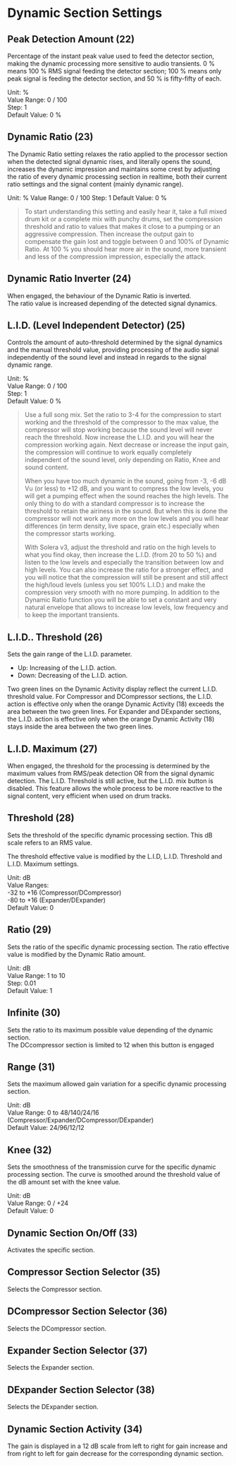 # Dynamic Section Settings

## Peak Detection Amount (22)
Percentage of the instant peak value used to feed the detector section, making the dynamic processing more sensitive 
to audio transients.  0 % means 100 % RMS signal feeding the detector section; 100 % means only peak signal 
is feeding the detector section, and 50 % is fifty-fifty of each.

Unit: %  
Value Range: 0 / 100  
Step: 1  
Default Value: 0 %

## Dynamic Ratio (23)
The Dynamic Ratio setting relaxes the ratio applied to the processor section when the detected signal dynamic 
rises, and literally opens the sound, increases the dynamic impression and maintains some crest by adjusting 
the ratio of every dynamic processing section in realtime, both their current ratio settings and the signal content 
(mainly dynamic range).

Unit: %
Value Range: 0 / 100
Step: 1
Default Value: 0 % 

> To start understanding this setting and easily hear it, take a full mixed drum kit or a complete mix with punchy 
drums, set the compression threshold and ratio to values that makes it close to a pumping or an aggressive compression. Then increase the output gain to compensate the gain lost and toggle between 0 and 100% of Dynamic 
Ratio. At 100 % you should hear more air in the sound, more transient and less of the compression impression, 
especially the attack.

## Dynamic Ratio Inverter (24)
When engaged, the behaviour of the Dynamic Ratio is inverted.  
The ratio value is increased depending of the detected signal dynamics.

## L.I.D. (Level Independent Detector) (25)
Controls the amount of auto-threshold determined by the signal dynamics and the manual threshold value, providing 
processing of the audio signal independently of the sound level and instead in regards to the signal dynamic 
range.

Unit: %  
Value Range: 0 / 100  
Step: 1  
Default Value: 0 % 

> Use a full song mix. Set the ratio to 3-4 for the compression to start working and the threshold of the compressor 
to the max value, the compressor will stop working because the sound level will never reach the threshold. Now 
increase the L.I.D. and you will hear the compression working again. Next decrease or increase the input gain, the 
compression will continue to work equally completely independent of the sound level, only depending on Ratio, 
Knee and sound content.
>
> When you have too much dynamic in the sound, going from -3, -6 dB Vu (or less) to +12 dB, and you want to compress the low levels, you will get a pumping effect when the sound reaches the high levels. The only thing to do 
with a standard compressor is to increase the threshold to retain the airiness in the sound. But when this is done 
the compressor will not work any more on the low levels and you will hear differences (in term density, live space, 
grain etc.) especially when the compressor starts working.
>
> With Solera v3, adjust the threshold and ratio on the high levels to what you find okay, then increase the L.I.D. 
(from 20 to 50 %) and listen to the low levels and especially the transition between low and high levels. You can 
also increase the ratio for a stronger effect, and you will notice that the compression will still be present and still affect 
the high/loud levels (unless you set 100% L.I.D.) and make the compression very smooth with no more pumping. 
In addition to the Dynamic Ratio function you will be able to set a constant and very natural envelope that allows to 
increase low levels, low frequency and to keep the important transients.

## L.I.D.. Threshold (26)
Sets the gain range of the L.I.D. parameter.

-  Up: Increasing of the L.I.D. action.
-  Down: Decreasing of the L.I.D. action.

Two green lines on the Dynamic Activity display reflect the current L.I.D. threshold value. For Compressor and 
DCompressor sections, the L.I.D. action is effective only when the orange Dynamic Activity (18) exceeds the area 
between the two green lines. For Expander and DExpander sections, the L.I.D. action is effective only when the orange 
Dynamic Activity (18) stays inside the area between the two green lines.

## L.I.D. Maximum (27)
When engaged, the threshold for the processing is determined by the maximum values from RMS/peak detection 
OR from the signal dynamic detection. The L.I.D. Threshold is still active, but the L.I.D. mix button is disabled. This 
feature allows the whole process to be more reactive to the signal content, very efficient when used on drum tracks.

## Threshold (28)
Sets the threshold of the specific dynamic processing section.
This dB scale refers to an RMS value. 

The threshold effective value is modified by the L.I.D, L.I.D. Threshold and L.I.D. Maximum settings.

Unit: dB  
Value Ranges:  
-32 to +16 (Compressor/DCompressor)  
-80 to +16 (Expander/DExpander)  
Default Value: 0

## Ratio (29)
Sets the ratio of the specific dynamic processing section. 
The ratio effective value is modified by the Dynamic Ratio amount.

Unit: dB  
Value Range: 1 to 10  
Step: 0.01  
Default Value: 1

## Infinite (30)
Sets the ratio to its maximum possible value depending of the dynamic section.  
The DCcompressor section is limited to 12 when this button is engaged

## Range (31)
Sets the maximum allowed gain variation for a specific dynamic processing section.

Unit: dB  
Value Range: 0 to 48/140/24/16 (Compressor/Expander/DCompressor/DExpander)  
Default Value: 24/96/12/12

## Knee (32)
Sets the smoothness of the transmission curve for the specific dynamic processing section. The curve is smoothed 
around the threshold value of the dB amount set with the knee value.

Unit: dB  
Value Range: 0 / +24  
Default Value: 0

## Dynamic Section On/Off (33)
Activates the specific section.

## Compressor Section Selector (35)
Selects the Compressor section.

## DCompressor Section Selector (36)
Selects the DCompressor section.

## Expander Section Selector (37)
Selects the Expander section.

## DExpander Section Selector (38)
Selects the DExpander section.

## Dynamic Section Activity (34)
The gain is displayed in a 12 dB scale from left to right for gain increase and from right to left for gain decrease for 
the corresponding dynamic section.
